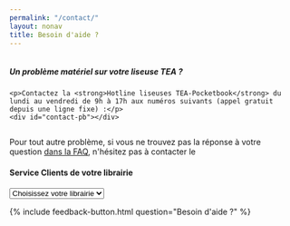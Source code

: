 ```yaml
---
permalink: "/contact/"
layout: nonav
title: Besoin d'aide ?
---
```


<div class="row">
  
<div class="column">
  <div class="protip">
    <h5>Un problème matériel sur votre liseuse TEA ?</h5>

    <p>Contactez la <strong>Hotline liseuses TEA-Pocketbook</strong> du lundi au vendredi de 9h à 17h aux numéros suivants (appel gratuit depuis une ligne fixe) :</p>
    <div id="contact-pb"></div>
  </div>
</div>

<div id="choice-page" class="column">
  <p>Pour tout autre problème, si vous ne trouvez pas la réponse à votre question <a href="/faq">dans la FAQ</a>, n'hésitez pas à contacter le</p>
  <h4>Service Clients de votre librairie&nbsp;</h4>
  <form>
    <select id="select-sav">
      <option selected="selected" disabled="disabled">Choisissez votre librairie</option>
    </select>
  </form>
  <div id="sav-contact">
  </div>
</div>

</div>

<div class="center">
{% include feedback-button.html question="Besoin d'aide ?" %}
</div>